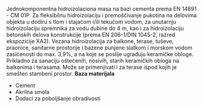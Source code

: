 Jednokomponentna hidroizolaciona masa na bazi cementa prema EN 14891 - CM 01P.
Za fleksibilnu hidroizolaciju i premošćivanje pukotina na delovima objekta u dodiru s tlom i stajaćom i/ili tekućom vodom, za unutarnju hidroizolaciju spremnika za vodu dubine do 4 m, kao i za hidroizolaciju betonskih delova konstrukcije (prema EN 206-1/DIN 1045-2, razred ekspozicije XA2).
Vezana hidroizolacija za balkone, terase, tuševe, praonice, sanitarne prostorije i bazene punjene slatkom i morskom vodom zasićenosti do max. 3,9%, a na koje se poslije ugrađuju keramičke obloge. Prikladno za sanaciju oštećenih, nosivih, starih keramičkih obloga na balkonima i terasama. Može se primenjivati i za terase ispod kojih je smešten stambeni prostor.
**Baza materijala**
- Cement
- Akrilna smola
- Dodaci za poboljšanje obradivosti